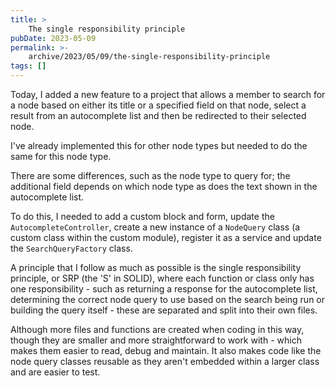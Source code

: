 ```yaml
---
title: >
    The single responsibility principle
pubDate: 2023-05-09
permalink: >-
    archive/2023/05/09/the-single-responsibility-principle
tags: []
---
```


Today, I added a new feature to a project that allows a member to search for a node based on either its title or a specified field on that node, select a result from an autocomplete list and then be redirected to their selected node.

I've already implemented this for other node types but needed to do the same for this node type.

There are some differences, such as the node type to query for; the additional field depends on which node type as does the text shown in the autocomplete list.

To do this, I needed to add a custom block and form, update the `AutocompleteController`, create a new instance of a `NodeQuery` class (a custom class within the custom module), register it as a service and update the `SearchQueryFactory` class.

A principle that I follow as much as possible is the single responsibility principle, or SRP (the 'S' in SOLID), where each function or class only has one responsibility - such as returning a response for the autocomplete list, determining the correct node query to use based on the search being run or building the query itself - these are separated and split into their own files.

Although more files and functions are created when coding in this way, though they are smaller and more straightforward to work with - which makes them easier to read, debug and maintain. It also makes code like the node query classes reusable as they aren't embedded within a larger class and are easier to test.
